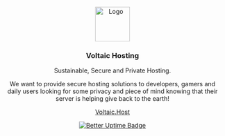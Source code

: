<!-- LOGO -->
<br />
<div align="center">
  <a href="https://github.com/Voltaic-Hosting/.github/profile/images">
    <img src="https://cdn.statically.io/gh/Voltaic-Hosting/.github/main/profile/images/voltaic-hosting-logo.png" alt="Logo" width="80" height="80">
  </a>

  <h3 align="center">Voltaic Hosting</h3>

  <p align="center">
    Sustainable, Secure and Private Hosting.
    <br />

We want to provide secure hosting solutions to developers, gamers and daily users looking for some privacy and piece of mind knowing that their server is helping give back to the earth!

[Voltaic.Host](https://voltaic.host)

[![Better Uptime Badge](https://betteruptime.com/status-badges/v1/monitor/jgft.svg)](https://betteruptime.com/?utm_source=status_badge)
